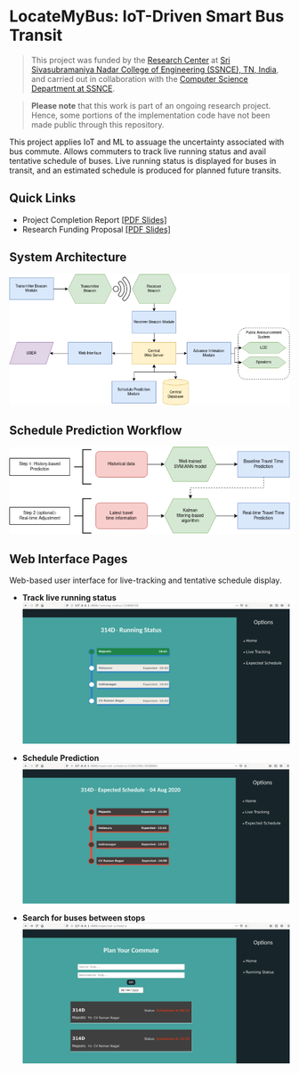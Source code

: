 # LocateMyBus: IoT-Driven Smart Bus Transit

> This project was funded by the [Research Center](https://www.ssn.edu.in/research-centre-ssn-institutions/) at [Sri Sivasubramaniya Nadar College of Engineering (SSNCE), TN, India](https://www.ssn.edu.in/), and carried out in collaboration with the [Computer Science Department at SSNCE](https://www.ssn.edu.in/college-of-engineering/computer-science-and-engineering-department-ssn-institutions/).

> **Please note** that this work is part of an ongoing research project. Hence, some portions of the implementation code have not been made public through this repository.

This project applies IoT and ML to assuage the uncertainty associated with bus commute. Allows commuters to track live running status and avail tentative schedule of buses. Live running status is displayed for buses in transit, and an estimated schedule is produced for planned future transits. 

## Quick Links

- Project Completion Report [[PDF Slides]](./docs/completion-report_slides.pdf)
- Research Funding Proposal [[PDF Slides]](./docs/research-proposal_slides.pdf)

## System Architecture

![system-architecture](/assets/images/overall-architecture.png)

## Schedule Prediction Workflow

![schedule-prediction](/assets/images/model-flow.png)

## Web Interface Pages

Web-based user interface for live-tracking and tentative schedule display. 

- **Track live running status**
  ![live-status](/assets/images/dumps/web-livestatus.png)
  
- **Schedule Prediction**
  ![live-status](/assets/images/dumps/web-predict.png)

- **Search for buses between stops**
  ![search](/assets/images/dumps/web-search.png)
